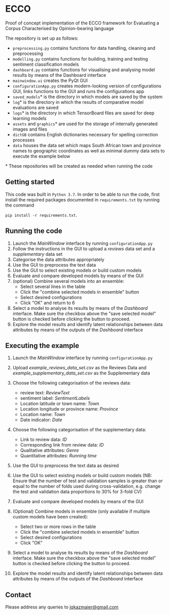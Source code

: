 # ECCO
Proof of concept implementation of the ECCO framework for Evaluating a Corpus Characterised by Opinion-bearing language

The repository is set up as follows:
- `preprocessing.py` contains functions for data handling, cleaning and preprocessing
- `modelling.py` contains functions for building, training and testing sentiment classification models
- `dashboard.py` contains functions for visualising and analysing model results by means of the Dashboard interface
- `mainwindow.ui` creates the PyQt GUI 
- `configurationApp.py` creates modern-looking version of configurations GUI, links functions to the GUI and runs the configurations app
- `saved_models`* is the directory in which models are saved by the system
- `log`* is the directory in which the results of comparative model evaluations are saved
- `logs`* is the directory in which TensorBoard files are saved for deep learning models
- `assets` and `graphics`* are used for the storage of internally generated images and files
- `dictGB` contains English dictionaries necessary for spelling correction processes
- `data` houses the data set which maps South African town and province names to geographic coordinates as well as minimal dummy data sets to execute the example below

\* These repositories will be created as needed when running the code

## Getting started
This code was built in `Python 3.7`. In order to be able to run the code, first install the required packages documented in `requirements.txt` by running the command

`pip install -r requirements.txt`.


## Running the code
1. Launch the _MainWindow_ interface by running `configurationApp.py`
2. Follow the instructions in the GUI to upload a _reviews_ data set and a _supplementary_ data set
3. Categorise the data attributes appropriately
4. Use the GUI to preprocess the text data
5. Use the GUI to select existing models or build custom models
6. Evaluate and compare developed models by means of the GUI
7. (optional) Combine several models into an ensemble:
    - Select several lines in the table
    - Click the "combine selected models in ensemble" button 
    - Select desired configurations
    - Click "OK" and return to 6
7. Select a model to analyse its results by means of the _Dashboard_ interface. Make sure the checkbox above the "save selected model" button is checked before clicking the button to proceed. 
8. Explore the model results and identify latent relationships between data attributes by means of the outputs of the _Dashboard_ interface

## Executing the example
1.  Launch the _MainWindow_ interface by running `configurationApp.py` 
2. Upload _example_reviews_data_set.csv_ as the Reviews Data and _example_supplementary_data_set.csv_ as the Supplementary data
3. Choose the following categorisation of the reviews data:
    - review text: _ReviewText_
    - sentiment label: _SentimentLabels_
    - Location latitude or town name: _Town_
    - Location longitude or province name: _Province_
    - Location name: _Town_
    - Date indicator: _Date_

4. Choose the following categorisation of the supplementary data:
    - Link to review data: _ID_
    - Corresponding link from review data: _ID_
    - Qualitative attributes: _Genre_
    - Quantitative attributes: _Running time_
5. Use the GUI to preprocess the text data as desired 
6. Use the GUI to select existing models or build custom models (NB: Ensure that the number of test and validation samples is greater than or equal to the number of folds used during cross-validation, e.g. change the test and validation data proportions to 30% for 3-fold CV)
7. Evaluate and compare developed models by means of the GUI
8. (Optional) Combine models in ensemble (only available if multiple custom models have been created):
    - Select two or more rows in the table
    - Click the "combine selected models in ensemble" button 
    - Select desired configurations
    - Click "OK"
9. Select a model to analyse its results by means of the _Dashboard_ interface. Make sure the checkbox above the "save selected model" button is checked before clicking the button to proceed. 
10. Explore the model results and identify latent relationships between data attributes by means of the outputs of the _Dashboard_ interface

## Contact

Please address any queries to jqkazmaier@gmail.com
